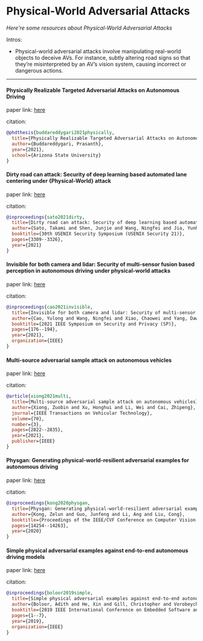 # Physical-World Adversarial Attacks
*Here're some resources about Physical-World Adversarial Attacks*

Intros:

* Physical-world adversarial attacks involve manipulating real-world objects to deceive AVs. For instance, subtly altering road signs so that they’re misinterpreted by an AV’s vision system, causing incorrect or dangerous actions.

---


#### Physically Realizable Targeted Adversarial Attacks on Autonomous Driving

paper link: [here](https://keep.lib.asu.edu/_flysystem/fedora/c7/Buddareddygari_asu_0010N_20802.pdf)

citation: 
```bibtex
@phdthesis{buddareddygari2021physically,
  title={Physically Realizable Targeted Adversarial Attacks on Autonomous Driving},
  author={Buddareddygari, Prasanth},
  year={2021},
  school={Arizona State University}
}
```

#### Dirty road can attack: Security of deep learning based automated lane centering under {Physical-World} attack

paper link: [here](https://www.usenix.org/system/files/sec21-sato.pdf)

citation: 
```bibtex
@inproceedings{sato2021dirty,
  title={Dirty road can attack: Security of deep learning based automated lane centering under $\{$Physical-World$\}$ attack},
  author={Sato, Takami and Shen, Junjie and Wang, Ningfei and Jia, Yunhan and Lin, Xue and Chen, Qi Alfred},
  booktitle={30th USENIX Security Symposium (USENIX Security 21)},
  pages={3309--3326},
  year={2021}
}
```

#### Invisible for both camera and lidar: Security of multi-sensor fusion based perception in autonomous driving under physical-world attacks

paper link: [here](https://arxiv.org/pdf/2106.09249)

citation: 
```bibtex
@inproceedings{cao2021invisible,
  title={Invisible for both camera and lidar: Security of multi-sensor fusion based perception in autonomous driving under physical-world attacks},
  author={Cao, Yulong and Wang, Ningfei and Xiao, Chaowei and Yang, Dawei and Fang, Jin and Yang, Ruigang and Chen, Qi Alfred and Liu, Mingyan and Li, Bo},
  booktitle={2021 IEEE Symposium on Security and Privacy (SP)},
  pages={176--194},
  year={2021},
  organization={IEEE}
}
```

#### Multi-source adversarial sample attack on autonomous vehicles

paper link: [here](https://par.nsf.gov/servlets/purl/10230090)

citation: 
```bibtex
@article{xiong2021multi,
  title={Multi-source adversarial sample attack on autonomous vehicles},
  author={Xiong, Zuobin and Xu, Honghui and Li, Wei and Cai, Zhipeng},
  journal={IEEE Transactions on Vehicular Technology},
  volume={70},
  number={3},
  pages={2822--2835},
  year={2021},
  publisher={IEEE}
}
```
    
#### Physgan: Generating physical-world-resilient adversarial examples for autonomous driving

paper link: [here](https://openaccess.thecvf.com/content_CVPR_2020/papers/Kong_PhysGAN_Generating_Physical-World-Resilient_Adversarial_Examples_for_Autonomous_Driving_CVPR_2020_paper.pdf)

citation: 
```bibtex
@inproceedings{kong2020physgan,
  title={Physgan: Generating physical-world-resilient adversarial examples for autonomous driving},
  author={Kong, Zelun and Guo, Junfeng and Li, Ang and Liu, Cong},
  booktitle={Proceedings of the IEEE/CVF Conference on Computer Vision and Pattern Recognition},
  pages={14254--14263},
  year={2020}
}
```
     
    

#### Simple physical adversarial examples against end-to-end autonomous driving models

paper link: [here](https://arxiv.org/pdf/1903.05157)

citation: 
```bibtex
@inproceedings{boloor2019simple,
  title={Simple physical adversarial examples against end-to-end autonomous driving models},
  author={Boloor, Adith and He, Xin and Gill, Christopher and Vorobeychik, Yevgeniy and Zhang, Xuan},
  booktitle={2019 IEEE International Conference on Embedded Software and Systems (ICESS)},
  pages={1--7},
  year={2019},
  organization={IEEE}
}
```
